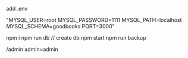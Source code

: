 add .env

"MYSQL_USER=root
MYSQL_PASSWORD=1111
MYSQL_PATH=localhost
MYSQL_SCHEMA=goodbooks
PORT=3000"

npm i
npm run db   // create db
npm start
npm run backup

/admin admin=admin